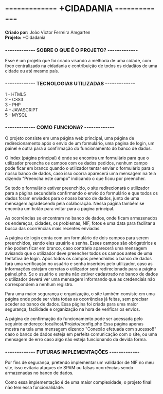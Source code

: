 # **-------------  +CIDADANIA  -------------**

**Criado por:** João Victor Ferreira Amgarten<br>
**Projeto:** +Cidadania

### **-------------  SOBRE O QUE É O PROJETO?  -------------**
Esse é um projeto que foi criado visando a melhoria de uma cidade, com foco centralizado na cidadania e contribuição
de todos os cidadãos de uma cidade ou até mesmo país.

### **-------------  TECNOLOGIAS UTILIZADAS  -------------**
1 - HTML5<br>
2 - CSS3 <br>
3 - PHP<br>
4 - JAVASCRIPT<br>
5 - MYSQL<br>

### **-------------  COMO FUNCIONA?  -------------**
O projeto consiste em uma página web principal, uma página de redirecionamento após o envio de um formulário, uma página de login, um painel e outra para a confirmação do funcionamento do banco de dados.

O index (página principal) é onde se encontra um formulário para que o utilizador preencha os campos com os dados pedidos, nenhum campo pode ficar em branco quando o utilizador tentar enviar o formulário para o nosso banco de dados, caso isso ocorra aparecerá uma mensagem na tela dizendo "Preencha este campo" indicando o que ficou por preencher.

Se todo o formulário estiver preenchido, o site redirecionará o utilizador para a página secundária confirmando o envio do formulário
e que todos os dados foram enviados para o nosso banco de dados, junto de uma mensagem agradecendo pela colaboração. Nessa página também
se encontra um botão para voltar para a página principal.

As ocorrências se encontram no banco de dados, onde ficam armazenados os endereços, cidades, os problemas, NIF, fotos e uma data para facilitar a busca das ocorrências mais recentes enviadas.

A página de login conta com um formulário de dois campos para serem preenchidos, sendo eles usuário e senha. Esses campos são obrigatórios e não podem ficar em branco, caso contrário aparecerá uma mensagem avisando que o utilizador deve preencher todos os campos antes de uma tentativa de login. Após todos os campos preenchidos o banco de dados fará uma verificação no usuário e senha inseridos pelo utilizador, caso as informações estejam corretas o utilizador será redirecionado para a página painel.php. Se o usuário e senha não estiver cadastrado no banco de dados o utilizador deverá ver uma mensagem informando que as credenciais não correspondem a nenhum registro.

Para uma maior segurança e organização, o site também consiste em uma página onde pode ser vista todas as ocorrências já feitas, sem precisar aceder ao banco de dados. Essa página foi criada para uma maior segurança, facilidade e organização na hora de verificar os envios.

A página de confirmação do funcionamento pode ser acessada pelo seguinte endereço: localhost/Projeto/config.php
Essa página apenas mostra na tela uma mensagem dizendo "Conexão efetuada com sucesso!!" caso o banco de dados esteja em perfeita comunicação com o site, ou uma mensagem de erro caso algo não esteja funcionando da devida forma.

### **-------------  FUTURAS IMPLEMENTAÇÕES  -------------**
Por fins de segurança, pretendo implementar um validador de NIF no meu site, isso evitaria ataques de SPAM ou falsas ocorrências sendo armazenadas no banco de dados.

Como essa implementação é de uma maior complexidade, o projeto final não tem essa funcionalidade.